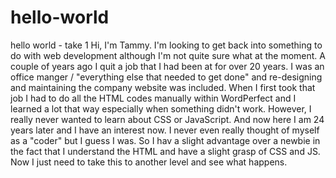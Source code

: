 # hello-world
hello world - take 1
Hi, I'm Tammy. I'm looking to get back into something to do with web development although I'm not quite sure what at the moment. A couple of years ago I quit a job that I had been at for over 20 years. I was an office manger / "everything else that needed to get done" and re-designing and maintaining the company website was included. When I first took that job I had to do all the HTML codes manually within WordPerfect and I learned a lot that way especially when something didn't work. However, I really never wanted to learn about CSS or JavaScript. And now here I am 24 years later and I have an interest now. I never even really thought of myself as a "coder" but I guess I was. So I hav a slight advantage over a newbie in the fact that I understand the HTML and have a slight grasp of CSS and JS.
Now I just need to take this to another level and see what happens.
